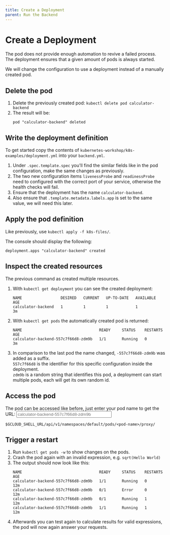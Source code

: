 ```yaml
---
title: Create a Deployment
parent: Run the Backend
---
```


# Create a Deployment

The pod does not provide enough automation to revive a failed process. The deployment ensures that a given amount of pods is always started.

We will change the configuration to use a deployment instead of a manually created pod.

## Delete the pod

1. Delete the previously created pod: `kubectl delete pod calculator-backend`
2. The result will be:
   ```
   pod "calculator-backend" deleted
   ```

## Write the deployment definition

To get started copy the contents of `kubernetes-workshop/k8s-examples/deployment.yml` into your `backend.yml`.

1. Under `.spec.template.spec` you'll find the similar fields like in the pod configuration, make the same changes as previously.
2. The two new configuration items `livenessProbe` and `readinessProbe` need to configured with the correct port of your service, otherwise the health checks will fail.
3. Ensure that the deployment has the name `calculator-backend`.
4. Also ensure that `.template.metadata.labels.app` is set to the same value, we will need this later.

## Apply the pod definition

Like previously, use `kubectl apply -f k8s-files/`.

The console should display the following:

```
deployment.apps "calculator-backend" created
```

## Inspect the created resources

The previous command as created multiple resources.

1. With `kubectl get deployment` you can see the created deployment:
   ```
   NAME                 DESIRED   CURRENT   UP-TO-DATE   AVAILABLE   AGE
   calculator-backend   1         1         1            1           3m
   ```
2. With `kubectl get pods` the automatically created pod is returned:
   ```
   NAME                                  READY     STATUS    RESTARTS   AGE
   calculator-backend-557c7f66d8-zdm9b   1/1       Running   0          3m
   ```
3. In comparison to the last pod the name changed, `-557c7f66d8-zdm9b` was added as a suffix.<br>
   `557c7f66d8` is the identifier for this specific configuration inside the deployment.<br>
   `zdm9b` is a random string that identifies this pod, a deployment can start multiple pods, each will get its own random id.

## Access the pod

The pod can be accessed like before, just enter your pod name to get the URL:
<input onKeyUp="document.getElementById('pod-url').innerText = '$GCLOUD_SHELL_URL/api/v1/namespaces/default/pods/'+event.target.value+'/proxy/'" placeholder="calculator-backend-557c7f66d8-zdm9b" style="width:300px">

<pre class="highlight"><code id="pod-url">$GCLOUD_SHELL_URL/api/v1/namespaces/default/pods/&lt;pod-name&gt;/proxy/</code></pre>

## Trigger a restart

1. Run `kubectl get pods -w` to show changes on the pods.
2. Crash the pod again with an invalid expression, e.g. `sqrt(Hello World)`
3. The output should now look like this:
   ```
   NAME                                  READY     STATUS    RESTARTS   AGE
   calculator-backend-557c7f66d8-zdm9b   1/1       Running   0          12m
   calculator-backend-557c7f66d8-zdm9b   0/1       Error     0          12m
   calculator-backend-557c7f66d8-zdm9b   0/1       Running   1          12m
   calculator-backend-557c7f66d8-zdm9b   1/1       Running   1          12m
   ```
4. Afterwards you can test again to calculate results for valid expressions, the pod will now again answer your requests.
